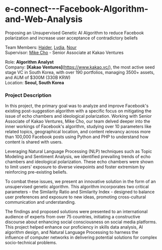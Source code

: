 # e-connect---Facebook-Algorithm-and-Web-Analysis
Proposing an Unsupervised Genetic AI Algorithm to reduce Facebook polarization and increase user acceptance of contradictory beliefs


Team Members: [Haider](https://www.linkedin.com/in/haider-gillani-b87b90210/),    [Lydia](https://www.linkedin.com/in/lydia-etherington-41078a209/),    [Nour](https://www.linkedin.com/in/nour-elaifia-82886a163/) \
Supervisor:  [Mike Cho](https://www.linkedin.com/in/hyunik-cho/) - Senior Associate at Kakao Ventures

Role: **Algorithm Analyst**  
Company: **[Kakao Ventures]**(https://www.kakao.vc/), the most active seed stage VC in South Korea, with over 190 portfolios, managing 3500+ assets, and AUM of $300M (330B KRW) \
Location: **Seoul, South Korea**

### Project Description
In this project, the primary goal was to analyze and improve Facebook's existing post-suggestion algorithm with a specific focus on mitigating the issue of echo chambers and ideological polarization. Working with Senior Associate of Kakao Ventures, Mike Cho, our team delved deeper into the inner workings of Facebook's algorithm, studying over 10 parameters like related topics, geographical location, and content relevancy across more than 100,000 Facebook posts using Python and PHP to understand how content is shared with users.

Leveraging Natural Language Processing (NLP) techniques such as Topic Modeling and Sentiment Analysis, we identified prevailing trends of echo chambers and ideological polarization. These echo chambers were shown to limit users' exposure to diverse viewpoints and foster extremism by reinforcing pre-existing beliefs.

To combat these issues, we present an innovative solution in the form of an unsupervised genetic algorithm. This algorithm incorporates two critical parameters - the Similarity Ratio and Similarity Index - designed to balance user preferences and exposure to new ideas, promoting cross-cultural communication and understanding.

The findings and proposed solutions were presented to an international audience of experts from over 75 countries, initiating a constructive discourse about enhancing social consciousness on social media platforms. This project helped enhance our proficiency in skills data analysis, AI algorithm design, and Natural Language Processing to harness the influence of computer networks in delivering potential solutions for complex socio-technical problems.
